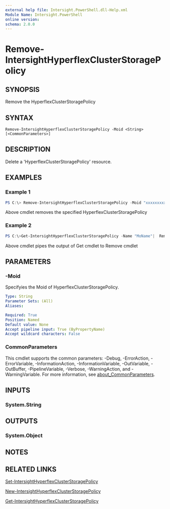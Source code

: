 ```yaml
---
external help file: Intersight.PowerShell.dll-Help.xml
Module Name: Intersight.PowerShell
online version:
schema: 2.0.0
---
```


# Remove-IntersightHyperflexClusterStoragePolicy

## SYNOPSIS
Remove the HyperflexClusterStoragePolicy

## SYNTAX

```
Remove-IntersightHyperflexClusterStoragePolicy -Moid <String> [<CommonParameters>]
```

## DESCRIPTION
Delete a &apos;HyperflexClusterStoragePolicy&apos; resource.

## EXAMPLES

### Example 1
```powershell
PS C:\> Remove-IntersightHyperflexClusterStoragePolicy -Moid "xxxxxxxxxxxxxxxxxxxxxxxxxxx"
```
Above cmdlet removes the specified HyperflexClusterStoragePolicy 

### Example 2
```powershell
PS C:\>Get-IntersightHyperflexClusterStoragePolicy -Name "MoName"|  Remove-IntersightHyperflexClusterStoragePolicy
```
Above cmdlet pipes the output of Get cmdlet to Remove cmdlet

## PARAMETERS

### -Moid
Specifyies the Moid of HyperflexClusterStoragePolicy.

```yaml
Type: String
Parameter Sets: (All)
Aliases:

Required: True
Position: Named
Default value: None
Accept pipeline input: True (ByPropertyName)
Accept wildcard characters: False
```

### CommonParameters
This cmdlet supports the common parameters: -Debug, -ErrorAction, -ErrorVariable, -InformationAction, -InformationVariable, -OutVariable, -OutBuffer, -PipelineVariable, -Verbose, -WarningAction, and -WarningVariable. For more information, see [about_CommonParameters](http://go.microsoft.com/fwlink/?LinkID=113216).

## INPUTS

### System.String

## OUTPUTS

### System.Object
## NOTES

## RELATED LINKS

[Set-IntersightHyperflexClusterStoragePolicy](./Set-IntersightHyperflexClusterStoragePolicy.md)

[New-IntersightHyperflexClusterStoragePolicy](./New-IntersightHyperflexClusterStoragePolicy.md)

[Get-IntersightHyperflexClusterStoragePolicy](./Get-IntersightHyperflexClusterStoragePolicy.md)

